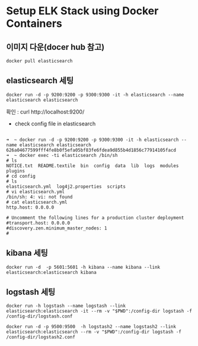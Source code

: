 # Setup ELK Stack using Docker Containers



## 이미지 다운(docer hub 참고)

~~~
docker pull elasticsearch
~~~



## elasticsearch 세팅

~~~
docker run -d -p 9200:9200 -p 9300:9300 -it -h elasticsearch --name elasticsearch elasticsearch
~~~

확인 : curl http://localhost:9200/

* check config file in elasticsearch
~~~

➜  ~ docker run -d -p 9200:9200 -p 9300:9300 -it -h elasticsearch --name elasticsearch elasticsearch
626a04677599fff4fe8b0f5efa05bf83fe6fdea9d855b4d1856c77914105facd
➜  ~ docker exec -ti elasticsearch /bin/sh
# ls
NOTICE.txt  README.textile  bin  config  data  lib  logs  modules  plugins
# cd config
# ls
elasticsearch.yml  log4j2.properties  scripts
# vi elasticsearch.yml
/bin/sh: 4: vi: not found
# cat elasticsearch.yml
http.host: 0.0.0.0

# Uncomment the following lines for a production cluster deployment
#transport.host: 0.0.0.0
#discovery.zen.minimum_master_nodes: 1
#
~~~


## kibana 세팅

~~~
docker run -d  -p 5601:5601 -h kibana --name kibana --link elasticsearch:elasticsearch kibana
~~~



## logstash 세팅

  ~~~
  docker run -h logstash --name logstash --link elasticsearch:elasticsearch -it --rm -v "$PWD":/config-dir logstash -f /config-dir/logstash.conf

  docker run -d -p 9500:9500  -h logstash2 --name logstash2 --link elasticsearch:elasticsearch --rm -v "$PWD":/config-dir logstash -f /config-dir/logstash2.conf
  ~~~

  ​
